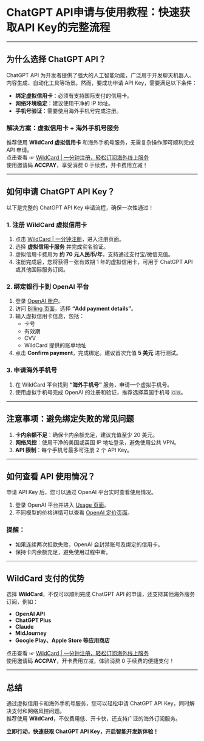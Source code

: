 # ChatGPT API申请与使用教程：快速获取API Key的完整流程

---

## 为什么选择 ChatGPT API？

ChatGPT API 为开发者提供了强大的人工智能功能，广泛用于开发聊天机器人、内容生成、自动化工具等场景。然而，要成功申请 API Key，需要满足以下条件：

- **绑定虚拟信用卡**：必须有支持国际支付的信用卡。
- **网络环境稳定**：建议使用干净的 IP 地址。
- **手机号验证**：需要使用海外手机号完成注册。

### 解决方案：虚拟信用卡 + 海外手机号服务

推荐使用 **WildCard 虚拟信用卡** 和海外手机号服务，无需复杂操作即可顺利完成 API 申请。  
点击查看 ☞ [WildCard | 一分钟注册，轻松订阅海外线上服务](https://bit.ly/bewildcard)  
使用邀请码 **ACCPAY**，享受消费 0 手续费，开卡费用立减！

---

## 如何申请 ChatGPT API Key？

以下是完整的 ChatGPT API Key 申请流程，确保一次性通过！

### 1. 注册 WildCard 虚拟信用卡

1. 点击 [WildCard | 一分钟注册](https://bit.ly/bewildcard)，进入注册页面。
2. 选择 **虚拟信用卡服务** 并完成实名验证。
3. 虚拟信用卡费用为 **约 70 元人民币/年**，支持通过支付宝/微信充值。
4. 注册完成后，您将获得一张有效期 1 年的虚拟信用卡，可用于 ChatGPT API 或其他国际服务订阅。

### 2. 绑定银行卡到 OpenAI 平台

1. 登录 [OpenAI 账户](https://platform.openai.com/)。
2. 访问 [Billing 页面](https://platform.openai.com/account/billing/overview)，选择 **“Add payment details”**。
3. 输入虚拟信用卡信息，包括：
   - 卡号
   - 有效期
   - CVV
   - WildCard 提供的账单地址
4. 点击 **Confirm payment**，完成绑定。建议首次充值 **5 美元** 进行测试。

### 3. 申请海外手机号

1. 在 WildCard 平台找到 **“海外手机号”** 服务，申请一个虚拟手机号。
2. 使用虚拟手机号完成 OpenAI 的注册和验证，推荐选择英国手机号 🇬🇧。

---

## 注意事项：避免绑定失败的常见问题

1. **卡内余额不足**：确保卡内余额充足，建议充值至少 20 美元。
2. **网络风控**：使用干净的美国或英国 IP 地址登录，避免使用公共 VPN。
3. **API 限制**：每个手机号最多可注册 2 个 API Key。

---

## 如何查看 API 使用情况？

申请 API Key 后，您可以通过 OpenAI 平台实时查看使用情况。

1. 登录 OpenAI 平台并进入 [Usage 页面](https://platform.openai.com/usage)。
2. 不同模型的价格详情可以查看 [OpenAI 定价页面](https://openai.com/pricing)。

### 提醒：

- 如果连续两次扣款失败，OpenAI 会封禁账号及绑定的信用卡。
- 保持卡内余额充足，避免使用过程中断。

---

## WildCard 支付的优势

选择 **WildCard**，不仅可以顺利完成 ChatGPT API 的申请，还支持其他海外服务订阅，例如：

- **OpenAI API**
- **ChatGPT Plus**
- **Claude**
- **MidJourney**
- **Google Play、Apple Store 等应用商店**

点击查看 ☞ [WildCard | 一分钟注册，轻松订阅海外线上服务](https://bit.ly/bewildcard)  
使用邀请码 **ACCPAY**，开卡费用立减，体验消费 0 手续费的便捷支付！

---

## 总结

通过虚拟信用卡和海外手机号服务，您可以轻松申请 ChatGPT API Key，同时解决支付和网络风控问题。  
推荐使用 **WildCard**，不仅费用低、开卡快，还支持广泛的海外订阅服务。

**立即行动，快速获取 ChatGPT API Key，开启智能开发新体验！**
